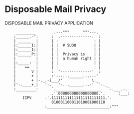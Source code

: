 # Disposable Mail Privacy
DISPOSABLE MAIL PRIVACY APPLICATION


         _________        .---"""      """---.              
        :______.-':      :  .--------------.  :             
        | ______  |      | :                : |             
        |:______I:|      | |  # SUDO        | |             
        |:______I:|      | |                | |             
        |:______P:|      | |  Privacy is    | |             
        |         |      | |  a human right | |             
        |:_____:  |      | |                | |             
        |    ==   |      | :                : |             
        |       V |      :  '--------------'  :             
        |       + |      :'---...______...---'              
        |       + |-._.-i___/'             \._              
        |'-.____+_|   '-.   '-...______...-'  `-._          
        :_________:      `.____________________   `-.___.-. 
                         .'.000000000000000000.'.      :___:
            IIPV      .'.111111111111111111111111.'.         
                         010001100011010001000110
                      :____________________________:"""
